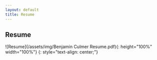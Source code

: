 ```yaml
---
layout: default
title: Resume
---
```

## Resume
![Resume](/assets/img/Benjamin Culmer Resume.pdf){:  height="100%" width="100%"}
{: style="text-align: center;"}
